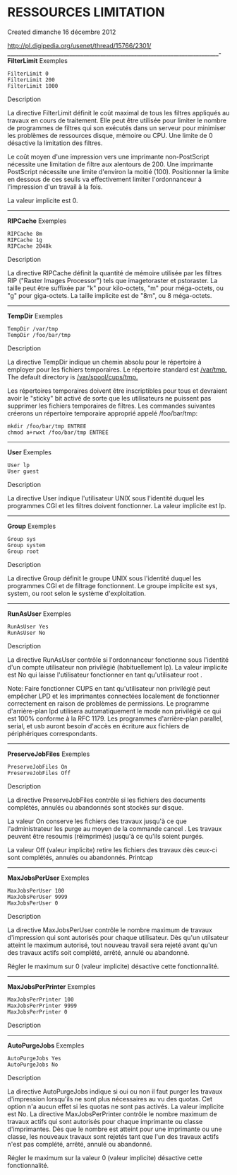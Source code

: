 # RESSOURCES LIMITATION
Created dimanche 16 décembre 2012


<http://pl.digipedia.org/usenet/thread/15766/2301/>
___________________________________________________________________________-
**FilterLimit**
Exemples

    FilterLimit 0
    FilterLimit 200
    FilterLimit 1000

Description

La directive FilterLimit définit le coût maximal de tous les filtres appliqués au travaux en cours de traitement. Elle peut être utilisée pour limiter le nombre de programmes de filtres qui son exécutés dans un serveur pour minimiser les problèmes de ressources disque, mémoire ou CPU. Une limite de 0 désactive la limitation des filtres.

Le coût moyen d'une impression vers une imprimante non-PostScript nécessite une limitation de filtre aux alentours de 200. Une imprimante PostScript nécessite une limite d'environ la moitié (100). Positionner la limite en dessous de ces seuils va effectivement limiter l'ordonnanceur à l'impression d'un travail à la fois.

La valeur implicite est 0. 
__________________________________________________________
**RIPCache**
Exemples

    RIPCache 8m
    RIPCache 1g
    RIPCache 2048k

Description

La directive RIPCache définit la quantité de mémoire utilisée par les filtres RIP ("Raster Images Processor") tels que imagetoraster et pstoraster. La taille peut être suffixée par "k" pour kilo-octets, "m" pour méga-octets, ou "g" pour giga-octets. La taille implicite est de "8m", ou 8 méga-octets. 
_____________________________________________________________
**TempDir**
Exemples

    TempDir /var/tmp
    TempDir /foo/bar/tmp

Description

La directive TempDir indique un chemin absolu pour le répertoire à employer pour les fichiers temporaires. Le répertoire standard est [/var/tmp.](../../../../../../../../../var/tmp.)
The default directory is [/var/spool/cups/tmp.](../../../../../../../../../var/spool/cups/tmp.)

Les répertoires temporaires doivent être inscriptibles pour tous et devraient avoir le "sticky" bit activé de sorte que les utilisateurs ne puissent pas supprimer les fichiers temporaires de filtres. Les commandes suivantes créerons un répertoire temporaire approprié appelé /foo/bar/tmp:

    mkdir /foo/bar/tmp ENTREE
    chmod a+rwxt /foo/bar/tmp ENTREE
_________________________________________________________________
**User**
Exemples

    User lp
    User guest

Description

La directive User indique l'utilisateur UNIX sous l'identité duquel les programmes CGI et les filtres doivent fonctionner. La valeur implicite est lp. 
________________________________________________________________
**Group**
Exemples

    Group sys
    Group system
    Group root

Description

La directive Group définit le groupe UNIX sous l'identité duquel les programmes CGI et de filtrage fonctionnent. Le groupe implicite est sys, system, ou root selon le système d'exploitation. 
_________________________________________________________________________
**RunAsUser**
Exemples

    RunAsUser Yes
    RunAsUser No

Description

La directive RunAsUser contrôle si l'ordonnanceur fonctionne sous l'identité d'un compte utilisateur non privilégié (habituellement lp). La valeur implicite est No qui laisse l'utilisateur fonctionner en tant qu'utilisateur root .

Note: Faire fonctionner CUPS en tant qu'utilisateur non privilégié peut empêcher LPD et les imprimantes connectées localement de fonctionner correctement en raison de problèmes de permissions. Le programme d'arrière-plan lpd utilisera automatiquement le mode non privilégié ce qui est 100% conforme à la RFC 1179. Les programmes d'arrière-plan parallel, serial, et usb auront besoin d'accès en écriture aux fichiers de périphériques correspondants. 
____________________________________________________________________
**PreserveJobFiles**
Exemples

    PreserveJobFiles On
    PreserveJobFiles Off

Description

La directive PreserveJobFiles contrôle si les fichiers des documents complétés, annulés ou abandonnés sont stockés sur disque.

La valeur On conserve les fichiers des travaux jusqu'à ce que l'administrateur les purge au moyen de la commande cancel . Les travaux peuvent être resoumis (réimprimés) jusqu'à ce qu'ils soient purgés.

La valeur Off (valeur implicite) retire les fichiers des travaux dès ceux-ci sont complétés, annulés ou abandonnés.
Printcap
_________________________________________________________________________
**MaxJobsPerUser**
Exemples

    MaxJobsPerUser 100
    MaxJobsPerUser 9999
    MaxJobsPerUser 0

Description

La directive MaxJobsPerUser contrôle le nombre maximum de travaux d'impression qui sont autorisés pour chaque utilisateur. Dès qu'un utilsateur atteint le maximum autorisé, tout nouveau travail sera rejeté avant qu'un des travaux actifs soit complété, arrêté, annulé ou abandonné.

Régler le maximum sur 0 (valeur implicite) désactive cette fonctionnalité. 
______________________________________________________________
**MaxJobsPerPrinter**
Exemples

    MaxJobsPerPrinter 100
    MaxJobsPerPrinter 9999
    MaxJobsPerPrinter 0

Description
________________________________________________________________
**AutoPurgeJobs**
Exemples

    AutoPurgeJobs Yes
    AutoPurgeJobs No

Description

La directive AutoPurgeJobs indique si oui ou non il faut purger les travaux d'impression lorsqu'ils ne sont plus nécessaires au vu des quotas. Cet option n'a aucun effet si les quotas ne sont pas activés. La valeur implicite est No. 
La directive MaxJobsPerPrinter contrôle le nombre maximum de travaux actifs qui sont autorisés pour chaque imprimante ou classe d'imprimantes. Dès que le nombre est atteint pour une imprimante ou une classe, les nouveaux travaux sont rejetés tant que l'un des travaux actifs n'est pas complété, arrêté, annulé ou abandonné.

Régler le maximum sur la valeur 0 (valeur implicite) désactive cette fonctionnalité. 

